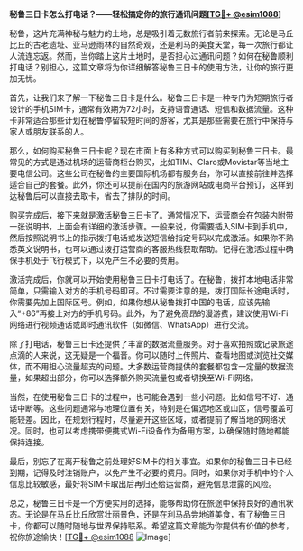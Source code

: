 **秘鲁三日卡怎么打电话？——轻松搞定你的旅行通讯问题[[TG💪+ @esim1088](https://t.me/s/esim1088)]**

秘鲁，这片充满神秘与魅力的土地，总是吸引着无数旅行者前来探索。无论是马丘比丘的古老遗址、亚马逊雨林的自然奇观，还是利马的美食天堂，每一次旅行都让人流连忘返。然而，当你踏上这片土地时，是否担心过通讯问题？如何在秘鲁顺利打电话？别担心，这篇文章将为你详细解答秘鲁三日卡的使用方法，让你的旅行更加无忧。

首先，让我们来了解一下秘鲁三日卡是什么。秘鲁三日卡是一种专门为短期旅行者设计的手机SIM卡，通常有效期为72小时，支持语音通话、短信和数据流量。这种卡非常适合那些计划在秘鲁停留较短时间的游客，尤其是那些需要在旅行中保持与家人或朋友联系的人。

那么，如何购买秘鲁三日卡呢？现在市面上有多种方式可以购买到秘鲁三日卡。最常见的方式是通过机场的运营商柜台购买，比如TIM、Claro或Movistar等当地主要电信公司。这些公司在秘鲁的主要国际机场都有服务台，你可以直接前往并选择适合自己的套餐。此外，你还可以提前在国内的旅游网站或电商平台预订，这样到达秘鲁后可以直接去取卡，省去了排队的时间。

购买完成后，接下来就是激活秘鲁三日卡了。通常情况下，运营商会在包装内附带一张说明书，上面会有详细的激活步骤。一般来说，你需要插入SIM卡到手机中，然后按照说明书上的指示拨打电话或发送短信给指定号码以完成激活。如果你不熟悉英文说明书，也可以通过拨打运营商的客服热线获取帮助。记得在激活过程中确保手机处于飞行模式下，以免产生不必要的费用。

激活完成后，你就可以开始使用秘鲁三日卡打电话了。在秘鲁，拨打本地电话非常简单，只需输入对方的手机号码即可。不过需要注意的是，拨打国际长途电话时，你需要先加上国际区号。例如，如果你想从秘鲁拨打中国的电话，应该先输入“+86”再接上对方的手机号码。此外，为了避免高昂的漫游费，建议使用Wi-Fi网络进行视频通话或即时通讯软件（如微信、WhatsApp）进行交流。

除了打电话，秘鲁三日卡还提供了丰富的数据流量服务。对于喜欢拍照或记录旅途点滴的人来说，这无疑是一个福音。你可以随时上传照片、查看地图或浏览社交媒体，而不用担心流量超支的问题。大多数运营商提供的套餐都包含一定量的数据流量，如果超出部分，你可以选择额外购买流量包或者切换至Wi-Fi网络。

当然，在使用秘鲁三日卡的过程中，也可能会遇到一些小问题。比如信号不好、通话中断等。这些问题通常与地理位置有关，特别是在偏远地区或山区，信号覆盖可能较差。因此，在规划行程时，尽量避开这些区域，或者提前了解当地的网络状况。同时，也可以考虑携带便携式Wi-Fi设备作为备用方案，以确保随时随地都能保持连接。

最后，别忘了在离开秘鲁之前处理好SIM卡的相关事宜。如果你的秘鲁三日卡已经到期，记得及时注销账户，以免产生不必要的费用。同时，如果你对手机中的个人信息比较敏感，最好将SIM卡取出后再归还给运营商，避免信息泄露的风险。

总之，秘鲁三日卡是一个方便实用的选择，能够帮助你在旅途中保持良好的通讯状态。无论是在马丘比丘欣赏壮丽景色，还是在利马品尝地道美食，有了秘鲁三日卡，你都可以随时随地与世界保持联系。希望这篇文章能为你提供有价值的参考，祝你旅途愉快！[[TG💪+ @esim1088](https://t.me/s/esim1088) ![Image](https://i.postimg.cc/4NQfJmqS/Snipaste-2025-05-13-00-14-12.png)]